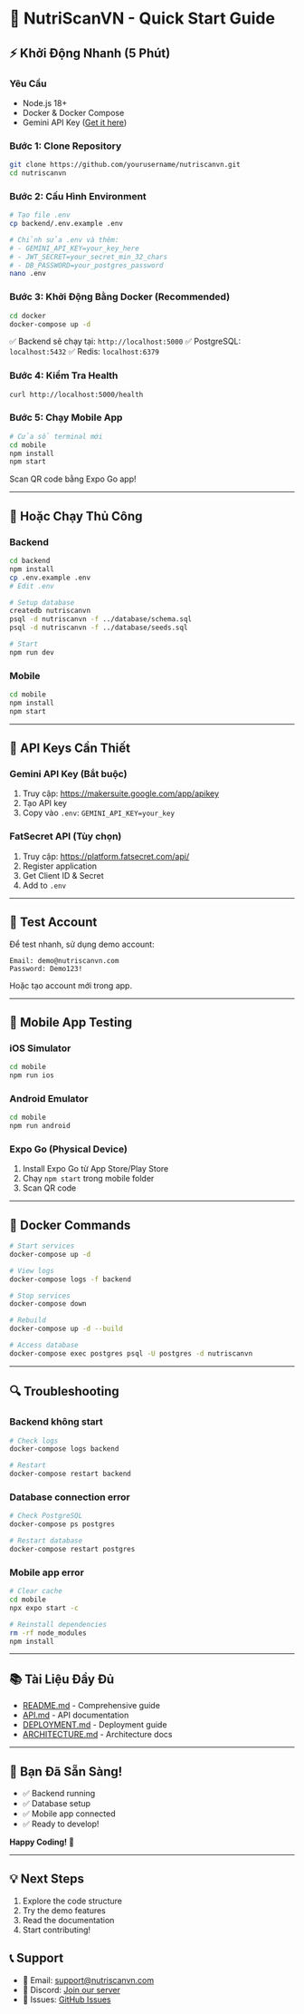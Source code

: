 # 🚀 NutriScanVN - Quick Start Guide

## ⚡ Khởi Động Nhanh (5 Phút)

### Yêu Cầu
- Node.js 18+
- Docker & Docker Compose
- Gemini API Key ([Get it here](https://makersuite.google.com/app/apikey))

### Bước 1: Clone Repository
```bash
git clone https://github.com/yourusername/nutriscanvn.git
cd nutriscanvn
```

### Bước 2: Cấu Hình Environment
```bash
# Tạo file .env
cp backend/.env.example .env

# Chỉnh sửa .env và thêm:
# - GEMINI_API_KEY=your_key_here
# - JWT_SECRET=your_secret_min_32_chars
# - DB_PASSWORD=your_postgres_password
nano .env
```

### Bước 3: Khởi Động Bằng Docker (Recommended)
```bash
cd docker
docker-compose up -d
```

✅ Backend sẽ chạy tại: `http://localhost:5000`
✅ PostgreSQL: `localhost:5432`
✅ Redis: `localhost:6379`

### Bước 4: Kiểm Tra Health
```bash
curl http://localhost:5000/health
```

### Bước 5: Chạy Mobile App
```bash
# Cửa sổ terminal mới
cd mobile
npm install
npm start
```

Scan QR code bằng Expo Go app!

---

## 🎯 Hoặc Chạy Thủ Công

### Backend
```bash
cd backend
npm install
cp .env.example .env
# Edit .env

# Setup database
createdb nutriscanvn
psql -d nutriscanvn -f ../database/schema.sql
psql -d nutriscanvn -f ../database/seeds.sql

# Start
npm run dev
```

### Mobile
```bash
cd mobile
npm install
npm start
```

---

## 🔑 API Keys Cần Thiết

### Gemini API Key (Bắt buộc)
1. Truy cập: https://makersuite.google.com/app/apikey
2. Tạo API key
3. Copy vào `.env`: `GEMINI_API_KEY=your_key`

### FatSecret API (Tùy chọn)
1. Truy cập: https://platform.fatsecret.com/api/
2. Register application
3. Get Client ID & Secret
4. Add to `.env`

---

## 🧪 Test Account

Để test nhanh, sử dụng demo account:

```
Email: demo@nutriscanvn.com
Password: Demo123!
```

Hoặc tạo account mới trong app.

---

## 📱 Mobile App Testing

### iOS Simulator
```bash
cd mobile
npm run ios
```

### Android Emulator
```bash
cd mobile
npm run android
```

### Expo Go (Physical Device)
1. Install Expo Go từ App Store/Play Store
2. Chạy `npm start` trong mobile folder
3. Scan QR code

---

## 🐳 Docker Commands

```bash
# Start services
docker-compose up -d

# View logs
docker-compose logs -f backend

# Stop services
docker-compose down

# Rebuild
docker-compose up -d --build

# Access database
docker-compose exec postgres psql -U postgres -d nutriscanvn
```

---

## 🔍 Troubleshooting

### Backend không start
```bash
# Check logs
docker-compose logs backend

# Restart
docker-compose restart backend
```

### Database connection error
```bash
# Check PostgreSQL
docker-compose ps postgres

# Restart database
docker-compose restart postgres
```

### Mobile app error
```bash
# Clear cache
cd mobile
npx expo start -c

# Reinstall dependencies
rm -rf node_modules
npm install
```

---

## 📚 Tài Liệu Đầy Đủ

- [README.md](./README.md) - Comprehensive guide
- [API.md](./docs/API.md) - API documentation
- [DEPLOYMENT.md](./docs/DEPLOYMENT.md) - Deployment guide
- [ARCHITECTURE.md](./docs/ARCHITECTURE.md) - Architecture docs

---

## 🎉 Bạn Đã Sẵn Sàng!

- ✅ Backend running
- ✅ Database setup
- ✅ Mobile app connected
- ✅ Ready to develop!

**Happy Coding! 🚀**

---

## 💡 Next Steps

1. Explore the code structure
2. Try the demo features
3. Read the documentation
4. Start contributing!

## 📞 Support

- 📧 Email: support@nutriscanvn.com
- 💬 Discord: [Join our server](#)
- 🐛 Issues: [GitHub Issues](https://github.com/yourusername/nutriscanvn/issues)
